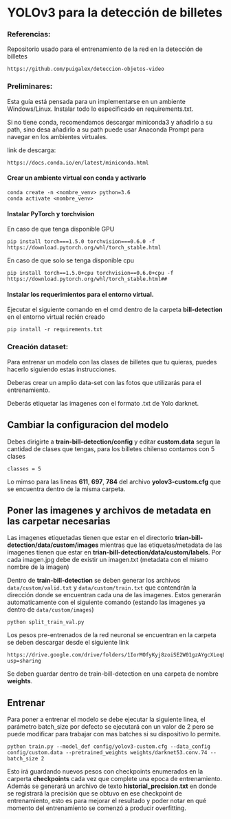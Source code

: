 # __YOLOv3 para la detección de billetes__

###  Referencias:
Repositorio usado para el entrenamiento de la red en la detección de billetes
```
https://github.com/puigalex/deteccion-objetos-video
```

### Preliminares:

Esta guía está pensada para un implementarse en un ambiente Windows/Linux. Instalar todo lo especificado en requirements.txt.

Si no tiene conda, recomendamos descargar miniconda3 y añadirlo a su path, sino desa añadirlo a su path puede usar Anaconda Prompt para navegar en los ambientes virtuales.

link de descarga:
```
https://docs.conda.io/en/latest/miniconda.html
```

#### Crear un ambiente virtual con conda y activarlo

```
conda create -n <nombre_venv> python=3.6
conda activate <nombre_venv>
```

#### Instalar PyTorch y torchvision

En caso de que tenga disponible GPU

```
pip install torch===1.5.0 torchvision===0.6.0 -f https://download.pytorch.org/whl/torch_stable.html
```

En caso de que solo se tenga disponible cpu
```
pip install torch==1.5.0+cpu torchvision==0.6.0+cpu -f https://download.pytorch.org/whl/torch_stable.html##
```

#### Instalar los requerimientos para el entorno virtual.
Ejecutar el siguiente comando en el cmd dentro de la carpeta __bill-detection__ en el entorno virtual recién creado

```
pip install -r requirements.txt
```

### Creación dataset:

Para entrenar un modelo con las clases de billetes que tu quieras, puedes hacerlo siguiendo estas instrucciones.

Deberas crear un amplio data-set con las fotos que utilizarás para el entrenamiento.

Deberás etiquetar las imagenes con el formato .txt de Yolo darknet.

## Cambiar la configuracion del modelo
Debes dirigirte a **train-bill-detection/config** y editar **custom.data** segun la cantidad de clases que tengas, para los billetes chilenso contamos con 5 clases
```
classes = 5
```
Lo mimso para las lineas **611**, **697**, **784** del archivo **yolov3-custom.cfg** que se encuentra dentro de la misma carpeta.

## Poner las imagenes y archivos de metadata en las carpetar necesarias

Las imagenes etiquetadas tienen que estar en el directorio **trian-bill-detection/data/custom/images** mientras que las etiquetas/metadata de las imagenes tienen que estar en **trian-bill-detection/data/custom/labels**.
Por cada imagen.jpg debe de existir un imagen.txt (metadata con el mismo nombre de la imagen)


Dentro de **train-bill-detection** se deben generar los archivos ```data/custom/valid.txt``` y ```data/custom/train.txt``` que contendrán la dirección donde se encuentran cada una de las imagenes. Estos  generarán automaticamente  con el siguiente comando (estando las imagenes ya dentro de ```data/custom/images```)
```
python split_train_val.py
```

 Los pesos pre-entrenados de la red neuronal se encuentran en la carpeta se deben descargar desde el siguiente link

```
https://drive.google.com/drive/folders/1IorMOfyKyj8zoiSE2W01gzAYgcXLeqL1?usp=sharing
```
 Se deben guardar dentro de train-bill-detection en una carpeta de nombre __weights__.

## Entrenar
Para poner a entrenar el modelo se debe ejecutar la siguiente linea, el parámetro batch_size por defecto se ejecutará con un valor de 2 pero se puede modificar para trabajar con mas batches si su dispositivo lo permite.

 ```
 python train.py --model_def config/yolov3-custom.cfg --data_config config/custom.data --pretrained_weights weights/darknet53.conv.74 --batch_size 2
 ```

 Esto irá guardando nuevos pesos con checkpoints enumerados en la carperta __checkpoints__ cada vez que complete una epoca de entrenamiento. Además se generará un archivo de texto __historial_precision.txt__ en donde se registrará la precisión que se obtuvo en ese checkpoint de entrenamiento, esto es para mejorar el resultado y poder notar en qué momento del entrenamiento se comenzó a producir overfitting.
